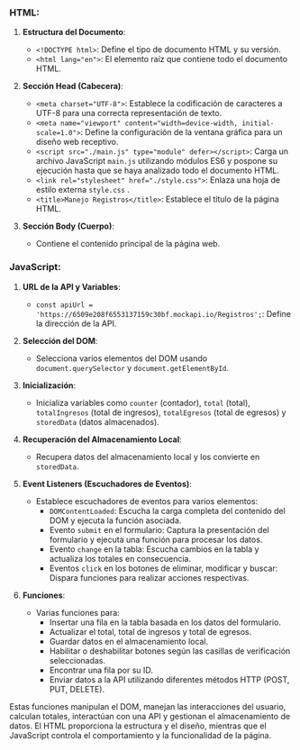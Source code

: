 ### HTML:
1. **Estructura del Documento**:
   - `<!DOCTYPE html>`: Define el tipo de documento HTML y su versión.
   - `<html lang="en">`: El elemento raíz que contiene todo el documento HTML.

2. **Sección Head (Cabecera)**:
   - `<meta charset="UTF-8">`: Establece la codificación de caracteres a UTF-8 para una correcta representación de texto.
   - `<meta name="viewport" content="width=device-width, initial-scale=1.0">`: Define la configuración de la ventana gráfica para un diseño web receptivo.
   - `<script src="./main.js" type="module" defer></script>`: Carga un archivo JavaScript `main.js` utilizando módulos ES6 y pospone su ejecución hasta que se haya analizado todo el documento HTML.
   - `<link rel="stylesheet" href="./style.css">`: Enlaza una hoja de estilo externa `style.css` .
   - `<title>Manejo Registros</title>`: Establece el título de la página HTML.

3. **Sección Body (Cuerpo)**:
   - Contiene el contenido principal de la página web.

### JavaScript:
1. **URL de la API y Variables**:
   - `const apiUrl = 'https://6509e208f6553137159c30bf.mockapi.io/Registros';`: Define la dirección de la API.

2. **Selección del DOM**:
   - Selecciona varios elementos del DOM usando `document.querySelector` y `document.getElementById`.

3. **Inicialización**:
   - Inicializa variables como `counter` (contador), `total` (total), `totalIngresos` (total de ingresos), `totalEgresos` (total de egresos) y `storedData` (datos almacenados).

4. **Recuperación del Almacenamiento Local**:
   - Recupera datos del almacenamiento local y los convierte en `storedData`.

5. **Event Listeners (Escuchadores de Eventos)**:
   - Establece escuchadores de eventos para varios elementos:
     - `DOMContentLoaded`: Escucha la carga completa del contenido del DOM y ejecuta la función asociada.
     - Evento `submit` en el formulario: Captura la presentación del formulario y ejecuta una función para procesar los datos.
     - Evento `change` en la tabla: Escucha cambios en la tabla y actualiza los totales en consecuencia.
     - Eventos `click` en los botones de eliminar, modificar y buscar: Dispara funciones para realizar acciones respectivas.

6. **Funciones**:
   - Varias funciones para:
     - Insertar una fila en la tabla basada en los datos del formulario.
     - Actualizar el total, total de ingresos y total de egresos.
     - Guardar datos en el almacenamiento local.
     - Habilitar o deshabilitar botones según las casillas de verificación seleccionadas.
     - Encontrar una fila por su ID.
     - Enviar datos a la API utilizando diferentes métodos HTTP (POST, PUT, DELETE).

Estas funciones manipulan el DOM, manejan las interacciones del usuario, calculan totales, interactúan con una API y gestionan el almacenamiento de datos. El HTML proporciona la estructura y el diseño, mientras que el JavaScript controla el comportamiento y la funcionalidad de la página.